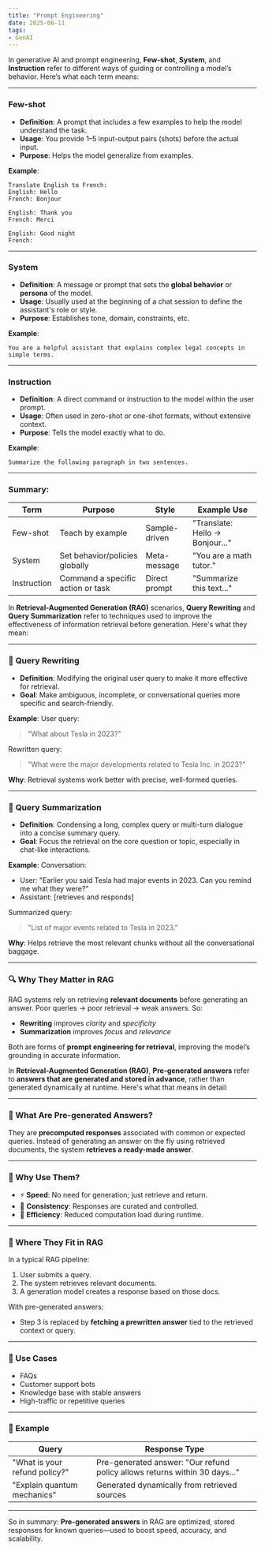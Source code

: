 ```yaml
---
title: "Prompt Engineering"
date: 2025-06-11
tags:
- GenAI
---
```


In generative AI and prompt engineering, **Few-shot**, **System**, and **Instruction** refer to different ways of guiding or controlling a model’s behavior. Here’s what each term means:

---

### **Few-shot**

* **Definition**: A prompt that includes a few examples to help the model understand the task.
* **Usage**: You provide 1–5 input-output pairs (shots) before the actual input.
* **Purpose**: Helps the model generalize from examples.

**Example**:

```
Translate English to French:
English: Hello
French: Bonjour

English: Thank you
French: Merci

English: Good night
French:
```

---

### **System**

* **Definition**: A message or prompt that sets the **global behavior** or **persona** of the model.
* **Usage**: Usually used at the beginning of a chat session to define the assistant's role or style.
* **Purpose**: Establishes tone, domain, constraints, etc.

**Example**:

```
You are a helpful assistant that explains complex legal concepts in simple terms.
```

---

### **Instruction**

* **Definition**: A direct command or instruction to the model within the user prompt.
* **Usage**: Often used in zero-shot or one-shot formats, without extensive context.
* **Purpose**: Tells the model exactly what to do.

**Example**:

```
Summarize the following paragraph in two sentences.
```

---

### Summary:

| Term        | Purpose                           | Style         | Example Use                     |
| ----------- | --------------------------------- | ------------- | ------------------------------- |
| Few-shot    | Teach by example                  | Sample-driven | "Translate: Hello → Bonjour..." |
| System      | Set behavior/policies globally    | Meta-message  | "You are a math tutor."         |
| Instruction | Command a specific action or task | Direct prompt | "Summarize this text..."        |


In **Retrieval-Augmented Generation (RAG)** scenarios, **Query Rewriting** and **Query Summarization** refer to techniques used to improve the effectiveness of information retrieval before generation. Here's what they mean:

---

### 🔁 **Query Rewriting**

* **Definition**: Modifying the original user query to make it more effective for retrieval.
* **Goal**: Make ambiguous, incomplete, or conversational queries more specific and search-friendly.

**Example**:
User query:

> "What about Tesla in 2023?"

Rewritten query:

> "What were the major developments related to Tesla Inc. in 2023?"

**Why**: Retrieval systems work better with precise, well-formed queries.

---

### 📝 **Query Summarization**

* **Definition**: Condensing a long, complex query or multi-turn dialogue into a concise summary query.
* **Goal**: Focus the retrieval on the core question or topic, especially in chat-like interactions.

**Example**:
Conversation:

* User: "Earlier you said Tesla had major events in 2023. Can you remind me what they were?"
* Assistant: \[retrieves and responds]

Summarized query:

> "List of major events related to Tesla in 2023."

**Why**: Helps retrieve the most relevant chunks without all the conversational baggage.

---

### 🔍 Why They Matter in RAG

RAG systems rely on retrieving **relevant documents** before generating an answer. Poor queries → poor retrieval → weak answers.
So:

* **Rewriting** improves *clarity* and *specificity*
* **Summarization** improves *focus* and *relevance*

Both are forms of **prompt engineering for retrieval**, improving the model’s grounding in accurate information.


In **Retrieval-Augmented Generation (RAG)**, **Pre-generated answers** refer to **answers that are generated and stored in advance**, rather than generated dynamically at runtime. Here's what that means in detail:

---

### 🔹 What Are Pre-generated Answers?

They are **precomputed responses** associated with common or expected queries. Instead of generating an answer on the fly using retrieved documents, the system **retrieves a ready-made answer**.

---

### 🔹 Why Use Them?

* ⚡ **Speed**: No need for generation; just retrieve and return.
* 🎯 **Consistency**: Responses are curated and controlled.
* 💾 **Efficiency**: Reduced computation load during runtime.

---

### 🔹 Where They Fit in RAG

In a typical RAG pipeline:

1. User submits a query.
2. The system retrieves relevant documents.
3. A generation model creates a response based on those docs.

With pre-generated answers:

* Step 3 is replaced by **fetching a prewritten answer** tied to the retrieved context or query.

---

### 🔹 Use Cases

* FAQs
* Customer support bots
* Knowledge base with stable answers
* High-traffic or repetitive queries

---

### 🔹 Example

| Query                         | Response Type                                                              |
| ----------------------------- | -------------------------------------------------------------------------- |
| "What is your refund policy?" | Pre-generated answer: "Our refund policy allows returns within 30 days..." |
| "Explain quantum mechanics"   | Generated dynamically from retrieved sources                               |

---

So in summary:
**Pre-generated answers** in RAG are optimized, stored responses for known queries—used to boost speed, accuracy, and scalability.
